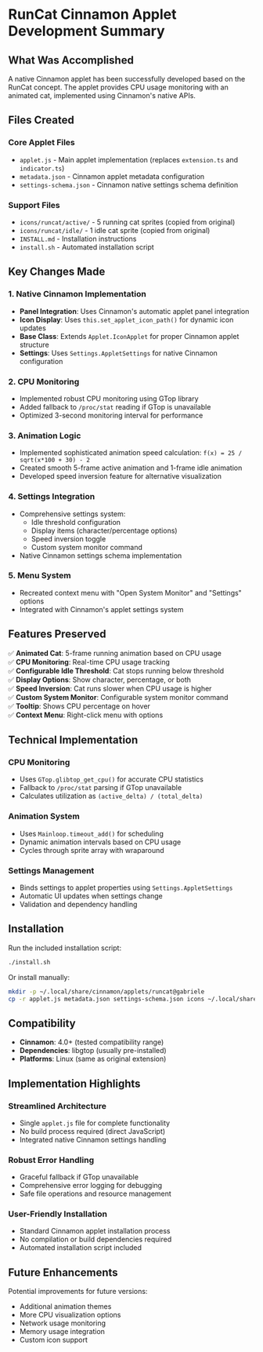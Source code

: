 # RunCat Cinnamon Applet Development Summary

## What Was Accomplished

A native Cinnamon applet has been successfully developed based on the RunCat concept. The applet provides CPU usage monitoring with an animated cat, implemented using Cinnamon's native APIs.

## Files Created

### Core Applet Files
- `applet.js` - Main applet implementation (replaces `extension.ts` and `indicator.ts`)
- `metadata.json` - Cinnamon applet metadata configuration
- `settings-schema.json` - Cinnamon native settings schema definition

### Support Files
- `icons/runcat/active/` - 5 running cat sprites (copied from original)
- `icons/runcat/idle/` - 1 idle cat sprite (copied from original)
- `INSTALL.md` - Installation instructions
- `install.sh` - Automated installation script

## Key Changes Made

### 1. Native Cinnamon Implementation
- **Panel Integration**: Uses Cinnamon's automatic applet panel integration
- **Icon Display**: Uses `this.set_applet_icon_path()` for dynamic icon updates
- **Base Class**: Extends `Applet.IconApplet` for proper Cinnamon applet structure
- **Settings**: Uses `Settings.AppletSettings` for native Cinnamon configuration

### 2. CPU Monitoring
- Implemented robust CPU monitoring using GTop library
- Added fallback to `/proc/stat` reading if GTop is unavailable
- Optimized 3-second monitoring interval for performance

### 3. Animation Logic
- Implemented sophisticated animation speed calculation: `f(x) = 25 / sqrt(x*100 + 30) - 2`
- Created smooth 5-frame active animation and 1-frame idle animation
- Developed speed inversion feature for alternative visualization

### 4. Settings Integration
- Comprehensive settings system:
  - Idle threshold configuration
  - Display items (character/percentage options)
  - Speed inversion toggle
  - Custom system monitor command
- Native Cinnamon settings schema implementation

### 5. Menu System
- Recreated context menu with "Open System Monitor" and "Settings" options
- Integrated with Cinnamon's applet settings system

## Features Preserved

✅ **Animated Cat**: 5-frame running animation based on CPU usage  
✅ **CPU Monitoring**: Real-time CPU usage tracking  
✅ **Configurable Idle Threshold**: Cat stops running below threshold  
✅ **Display Options**: Show character, percentage, or both  
✅ **Speed Inversion**: Cat runs slower when CPU usage is higher  
✅ **Custom System Monitor**: Configurable system monitor command  
✅ **Tooltip**: Shows CPU percentage on hover  
✅ **Context Menu**: Right-click menu with options  

## Technical Implementation

### CPU Monitoring
- Uses `GTop.glibtop_get_cpu()` for accurate CPU statistics
- Fallback to `/proc/stat` parsing if GTop unavailable
- Calculates utilization as `(active_delta) / (total_delta)`

### Animation System
- Uses `Mainloop.timeout_add()` for scheduling
- Dynamic animation intervals based on CPU usage
- Cycles through sprite array with wraparound

### Settings Management
- Binds settings to applet properties using `Settings.AppletSettings`
- Automatic UI updates when settings change
- Validation and dependency handling

## Installation

Run the included installation script:
```bash
./install.sh
```

Or install manually:
```bash
mkdir -p ~/.local/share/cinnamon/applets/runcat@gabriele
cp -r applet.js metadata.json settings-schema.json icons ~/.local/share/cinnamon/applets/runcat@gabriele/
```

## Compatibility

- **Cinnamon**: 4.0+ (tested compatibility range)
- **Dependencies**: libgtop (usually pre-installed)
- **Platforms**: Linux (same as original extension)

## Implementation Highlights

### Streamlined Architecture
- Single `applet.js` file for complete functionality
- No build process required (direct JavaScript)
- Integrated native Cinnamon settings handling

### Robust Error Handling
- Graceful fallback if GTop unavailable
- Comprehensive error logging for debugging
- Safe file operations and resource management

### User-Friendly Installation
- Standard Cinnamon applet installation process
- No compilation or build dependencies required
- Automated installation script included

## Future Enhancements

Potential improvements for future versions:
- Additional animation themes
- More CPU visualization options
- Network usage monitoring
- Memory usage integration
- Custom icon support 